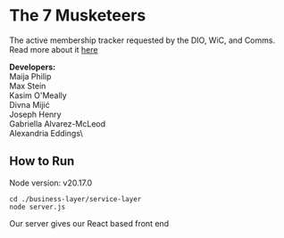 # The 7 Musketeers 
The active membership tracker requested by the DIO, WiC, and Comms. Read more about it [here](https://www.notion.so/Project-Definition-13872d93e9d18088acfade585ccba52e)

**Developers:**\
Maija Philip\
Max Stein\
Kasim O'Meally\
Divna Mijić\
Joseph Henry\
Gabriella Alvarez-McLeod\
Alexandria Eddings\


## How to Run
Node version: v20.17.0
```
cd ./business-layer/service-layer
node server.js
```

Our server gives our React based front end
